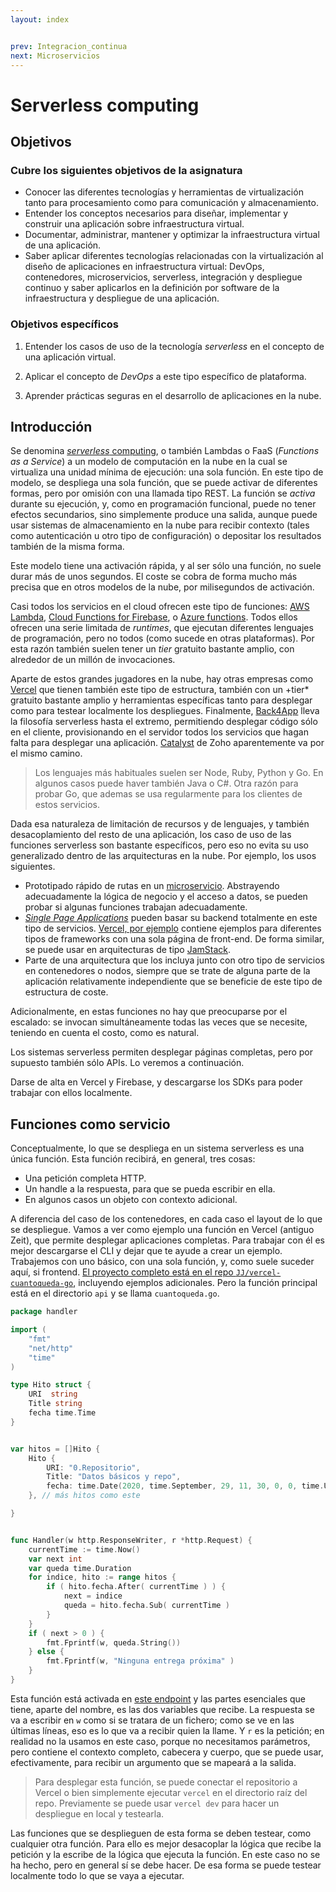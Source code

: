 ```yaml
---
layout: index


prev: Integracion_continua
next: Microservicios
---
```


# Serverless computing

<!--@
prev: Integracion_continua
next: Microservicios
-->

<div class="objetivos" markdown="1">

## Objetivos

### Cubre los siguientes objetivos de la asignatura

- Conocer las diferentes tecnologías y herramientas de virtualización
  tanto para procesamiento como para comunicación y almacenamiento.
- Entender los conceptos necesarios para diseñar, implementar y
  construir una aplicación sobre infraestructura virtual.
- Documentar, administrar, mantener y optimizar la infraestructura
  virtual de una aplicación.
- Saber aplicar diferentes tecnologías relacionadas con la
  virtualización al diseño de aplicaciones en infraestructura virtual:
  DevOps, contenedores, microservicios, serverless, integración y
  despliegue continuo y saber aplicarlos en la definición por software
  de la infraestructura y despliegue de una aplicación.

### Objetivos específicos

1. Entender los casos de uso de la tecnología *serverless* en el
   concepto de una aplicación virtual.

2. Aplicar el concepto de *DevOps* a este tipo específico de plataforma.

3. Aprender prácticas seguras en el desarrollo de aplicaciones en la nube.

</div>

## Introducción

Se denomina
[*serverless* computing](https://en.wikipedia.org/wiki/Serverless_computing),
o también Lambdas o FaaS (*Functions as a Service*) a un modelo de
computación en la nube en la cual se virtualiza una unidad mínima de
ejecución: una sola función. En este tipo de modelo, se despliega una
sola función, que se puede activar de diferentes formas, pero por
omisión con una llamada tipo REST. La función se *activa* durante su
ejecución, y, como en programación funcional, puede no tener efectos
secundarios, sino simplemente produce una salida, aunque puede usar
sistemas de almacenamiento en la nube para recibir contexto (tales
como autenticación u otro tipo de configuración) o depositar los
resultados también de la misma forma.

Este modelo tiene una activación rápida, y al ser sólo una función, no
suele durar más de unos segundos. El coste se cobra de forma mucho más
precisa que en otros modelos de la nube, por milisegundos de
activación.

Casi todos los servicios en el cloud ofrecen este tipo de funciones:
[AWS Lambda](https://aws.amazon.com/es/lambda/),
[Cloud Functions for Firebase](https://firebase.google.com/docs/functions),
o
[Azure functions](https://azure.microsoft.com/es-es/services/functions). Todos
ellos ofrecen una serie limitada de *runtimes*, que ejecutan
diferentes lenguajes de programación, pero no todos (como sucede en
otras plataformas). Por esta razón también suelen tener un *tier*
gratuito bastante amplio, con alrededor de un millón de invocaciones.

Aparte de estos grandes jugadores en la nube, hay otras empresas
como [Vercel](https://vercel.com) que tienen también este tipo de
estructura, también con un +tier* gratuito bastante amplio y
herramientas específicas tanto para desplegar como para testear
localmente los
despliegues. Finalmente, [Back4App](https://back4app.com) lleva la
filosofía serverless hasta el extremo, permitiendo desplegar código
sólo en el cliente, provisionando en el servidor todos los servicios
que hagan falta para desplegar una
aplicación. [Catalyst](https://www.zoho.com/catalyst/use-cases.html)
de Zoho aparentemente va por el mismo camino.

> Los lenguajes más habituales suelen ser Node, Ruby, Python y Go. En
> algunos casos puede haver también Java o C#. Otra razón para probar
> Go, que ademas se usa regularmente para los clientes de estos
> servicios.

Dada esa naturaleza de limitación de recursos y de lenguajes, y
también desacoplamiento del resto de una aplicación, los caso de uso
de las funciones serverless son bastante específicos, pero eso no
evita su uso generalizado dentro de las arquitecturas en la nube. Por
ejemplo, los usos siguientes.
- Prototipado rápido de rutas en
  un [microservicio](Microservicios). Abstrayendo adecuadamente la
  lógica de negocio y el acceso a datos, se pueden probar si algunas
  funciones trabajan adecuadamente.
- [*Single Page Applications*](https://es.wikipedia.org/wiki/Single-page_application)
  pueden basar su backend totalmente en este tipo de
  servicios.
  [Vercel, por ejemplo](https://vercel.com/guides/deploying-react-with-vercel-cra)
  contiene ejemplos para diferentes tipos de frameworks con una sola
  página de front-end. De forma similar, se puede usar en
  arquitecturas de tipo [JamStack](https://jamstack.org/).
- Parte de una arquitectura que los incluya junto con otro tipo de
  servicios en contenedores o nodos, siempre que se trate de alguna
  parte de la aplicación relativamente independiente que se beneficie
  de este tipo de estructura de coste.

Adicionalmente, en estas funciones no hay que preocuparse por el
escalado: se invocan simultáneamente todas las veces que se necesite,
teniendo en cuenta el costo, como es natural.

Los sistemas serverless permiten desplegar páginas completas, pero por
supuesto también sólo APIs. Lo veremos a continuación.

<div class='ejercicios' markdown="1">

Darse de alta en Vercel y Firebase, y descargarse los SDKs para poder
trabajar con ellos localmente.

</div>

## Funciones como servicio

Conceptualmente, lo que se despliega en un sistema serverless es una
única función. Esta función recibirá, en general, tres cosas:

- Una petición completa HTTP.
- Un handle a la respuesta, para que se pueda escribir en ella.
- En algunos casos un objeto con contexto adicional.

A diferencia del caso de los contenedores, en cada caso el layout de
lo que se despliegue. Vamos a ver como ejemplo una función en Vercel
(antiguo Zeit), que permite desplegar aplicaciones completas. Para
trabajar con él es mejor descargarse el CLI y dejar que te ayude a
crear un ejemplo. Trabajemos con uno básico, con una sola función, y,
como suele suceder aquí, si frontend. [El proyecto completo está en el
repo `JJ/vercel-cuantoqueda-go`](https://github.com/JJ/vercel-cuantoqueda-go/),
incluyendo ejemplos adicionales. Pero la función principal está en el
directorio `api` y se llama `cuantoqueda.go`.

```go
package handler

import (
    "fmt"
    "net/http"
    "time"
)

type Hito struct {
	URI  string
	Title string
	fecha time.Time
}


var hitos = []Hito {
	Hito {
		URI: "0.Repositorio",
		Title: "Datos básicos y repo",
		fecha: time.Date(2020, time.September, 29, 11, 30, 0, 0, time.UTC),
	}, // más hitos como este

}


func Handler(w http.ResponseWriter, r *http.Request) {
	currentTime := time.Now()
	var next int
	var queda time.Duration
	for indice, hito := range hitos {
		if ( hito.fecha.After( currentTime ) ) {
			next = indice
			queda = hito.fecha.Sub( currentTime )
		}
	}
	if ( next > 0 ) {
		fmt.Fprintf(w, queda.String())
	} else {
		fmt.Fprintf(w, "Ninguna entrega próxima" )
	}
}
```

Esta función está activada
en
[este endpoint](https://vercel-cuantoqueda-go.jjmerelo.vercel.app/api/cuantoqueda)
y las partes esenciales que tiene, aparte del nombre, es las dos
variables que recibe. La respuesta se va a escribir en `w` como si se
tratara de un fichero; como se ve en las últimas líneas, eso es lo que
va a recibir quien la llame. Y `r` es la petición; en realidad no la
usamos en este caso, porque no necesitamos parámetros, pero contiene
el contexto completo, cabecera y cuerpo, que se puede usar,
efectivamente, para recibir un argumento que se mapeará a la salida.

> Para desplegar esta función, se puede conectar el repositorio a
> Vercel o bien simplemente ejecutar `vercel` en el directorio raíz
> del repo. Previamente se puede usar `vercel dev` para hacer un
> despliegue en local y testearla.

Las funciones que se desplieguen de esta forma se deben testear, como
cualquier otra función. Para ello es mejor desacoplar la lógica que
recibe la petición y la escribe de la lógica que ejecuta la
función. En este caso no se ha hecho, pero en general sí se debe
hacer. De esa forma se puede testear localmente todo lo que se vaya a
ejecutar.

